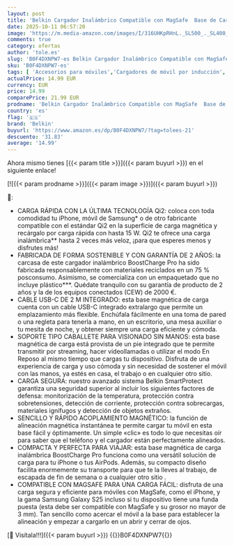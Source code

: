 ```yaml
---
layout: post
title: 'Belkin Cargador Inalámbrico Compatible con MagSafe  Base de Carga Magnética 15W  Certificación Qi2  iPhone 17  Air  Samsung Galaxy S25  Pixelsnap y AirPods - Sin Fuente de alimentación - Negro'
date: 2025-10-11 06:57:20
image: 'https://m.media-amazon.com/images/I/316UHKpRHnL._SL500_._SL400_.jpg'
comments: true
category: ofertas
author: 'tole.es'
slug: 'B0F4DXNPW7-es Belkin Cargador Inalámbrico Compatible con MagSafe Base de...'
sku: 'B0F4DXNPW7-es'
tags: [ 'Accesorios para móviles','Cargadores de móvil por inducción','Cargadores para móviles','Comunicación móvil y accesorios','Electrónica','belkin','iphone','magsafe','🇪🇸', ]
actualPrice: 14.99 EUR
currency: EUR
price: 14.99
comparePrice: 21.99 EUR
prodname: 'Belkin Cargador Inalámbrico Compatible con MagSafe  Base de Carga Magnética 15W  Certificación Qi2  iPhone 17  Air  Samsung Galaxy S25  Pixelsnap y AirPods - Sin Fuente de alimentación - Negro'
country: 'es'
flag: '🇪🇸'
brand: 'Belkin'
buyurl: 'https://www.amazon.es/dp/B0F4DXNPW7/?tag=tolees-21'
descuento: '31.83'
average: '14.99'
---
```


Ahora mismo tienes [{{< param title >}}]({{< param buyurl >}}) en el siguiente enlace!

[![{{< param prodname >}}]({{< param image >}})]({{< param buyurl >}})

🔎:

- CARGA RÁPIDA CON LA ÚLTIMA TECNOLOGÍA Qi2: coloca con toda comodidad tu iPhone, móvil de Samsung* o de otro fabricante compatible con el estándar Qi2 en la superficie de carga magnética y recárgalo por carga rápida con hasta 15 W. Qi2 te ofrece una carga inalámbrica** hasta 2 veces más veloz, ¡para que esperes menos y disfrutes más!
- FABRICADA DE FORMA SOSTENIBLE Y CON GARANTÍA DE 2 AÑOS: la carcasa de este cargador inalámbrico BoostCharge Pro ha sido fabricada responsablemente con materiales reciclados en un 75 % posconsumo. Asimismo, se comercializa con un empaquetado que no incluye plástico***. Quédate tranquilo con su garantía de producto de 2 años y la de los equipos conectados (CEW) de 2000 €.
- CABLE USB-C DE 2 M INTEGRADO: esta base magnética de carga cuenta con un cable USB-C integrado extralargo que permite un emplazamiento más flexible. Enchúfala fácilmente en una toma de pared o una regleta para tenerla a mano, en un escritorio, una mesa auxiliar o tu mesita de noche, y obtener siempre una carga eficiente y cómoda.
- SOPORTE TIPO CABALLETE PARA VISIONADO SIN MANOS: esta base magnética de carga está provista de un pie integrado que te permite transmitir por streaming, hacer videollamadas o utilizar el modo En Reposo al mismo tiempo que cargas tu dispositivo. Disfruta de una experiencia de carga y uso cómoda y sin necesidad de sostener el móvil con las manos, ya estés en casa, el trabajo o en cualquier otro sitio.
- CARGA SEGURA: nuestro avanzado sistema Belkin SmartProtect garantiza una seguridad superior al incluir los siguientes factores de defensa: monitorización de la temperatura, protección contra sobretensiones, detección de corriente, protección contra sobrecargas, materiales ignífugos y detección de objetos extraños.
- SENCILLO Y RÁPIDO ACOPLAMIENTO MAGNÉTICO: la función de alineación magnética instantánea te permite cargar tu móvil en esta base fácil y óptimamente. Un simple «clic» es todo lo que necesitas oír para saber que el teléfono y el cargador están perfectamente alineados.
- COMPACTA Y PERFECTA PARA VIAJAR: esta base magnética de carga inalámbrica BoostCharge Pro funciona como una versátil solución de carga para tu iPhone o tus AirPods. Además, su compacto diseño facilita enormemente su transporte para que te la lleves al trabajo, de escapada de fin de semana o a cualquier otro sitio .
- COMPATIBLE CON MAGSAFE PARA UNA CARGA FÁCIL: disfruta de una carga segura y eficiente para móviles con MagSafe, como el iPhone, y la gama Samsung Galaxy S25 incluso si tu dispositivo tiene una funda puesta (esta debe ser compatible con MagSafe y su grosor no mayor de 3 mm). Tan sencillo como acercar el móvil a la base para establecer la alineación y empezar a cargarlo en un abrir y cerrar de ojos.

[🛒 Visítala!!!]({{< param buyurl >}})
{{<world>}}B0F4DXNPW7{{</world>}}
